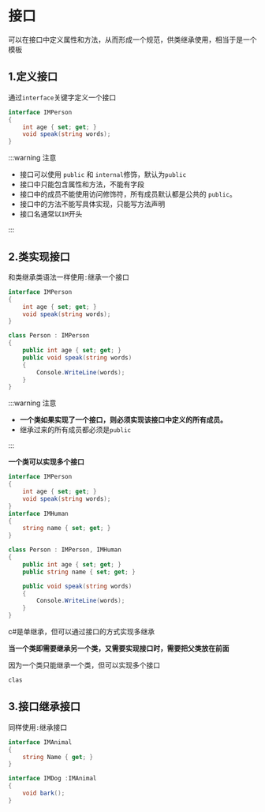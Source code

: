 # 接口

可以在接口中定义属性和方法，从而形成一个规范，供类继承使用，相当于是一个模板



## 1.定义接口

通过`interface`关键字定义一个接口

```cs
interface IMPerson
{
    int age { set; get; }
    void speak(string words);
}
```

:::warning 注意

- 接口可以使用 `public` 和 `internal`修饰，默认为`public`
- 接口中只能包含属性和方法，不能有字段
- 接口中的成员不能使用访问修饰符，所有成员默认都是公共的 `public`。
- 接口中的方法不能写具体实现，只能写方法声明
- 接口名通常以`IM`开头

:::



## 2.类实现接口

和类继承类语法一样使用`:`继承一个接口

```cs {7}
interface IMPerson
{
    int age { set; get; }
    void speak(string words);
}

class Person : IMPerson
{
    public int age { set; get; }
    public void speak(string words)
    {
        Console.WriteLine(words);
    }
}
```

:::warning 注意

- **一个类如果实现了一个接口，则必须实现该接口中定义的所有成员。**
- 继承过来的所有成员都必须是`public`

:::



**一个类可以实现多个接口**

```cs {11}
interface IMPerson
{
    int age { set; get; }
    void speak(string words);
}
interface IMHuman
{
    string name { set; get; }
}

class Person : IMPerson, IMHuman
{
    public int age { set; get; }
    public string name { set; get; }

    public void speak(string words)
    {
        Console.WriteLine(words);
    }
}
```

c#是单继承，但可以通过接口的方式实现多继承



**当一个类即需要继承另一个类，又需要实现接口时，需要把父类放在前面**

因为一个类只能继承一个类，但可以实现多个接口

```cs
clas
```





## 3.接口继承接口

同样使用`:`继承接口

```cs {6}
interface IMAnimal
{
    string Name { get; }
}

interface IMDog :IMAnimal
{
    void bark();
}
```

